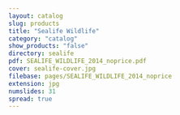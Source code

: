 ```yaml
---
layout: catalog
slug: products
title: "Sealife Wildlife"
category: "catalog"
show_products: "false"
directory: sealife
pdf: SEALIFE_WILDLIFE_2014_noprice.pdf
cover: sealife-cover.jpg
filebase: pages/SEALIFE_WILDLIFE_2014_noprice
extension: jpg
numslides: 31
spread: true
---
```


